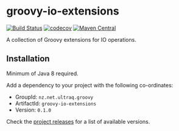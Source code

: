 
groovy-io-extensions
====================

[![Build Status](https://github.com/ultraq/groovy-io-extensions/actions/workflows/build.yml/badge.svg)](https://github.com/ultraq/groovy-io-extensions/actions)
[![codecov](https://codecov.io/gh/ultraq/groovy-io-extensions/branch/main/graph/badge.svg?token=4W2YJE2V3G)](https://codecov.io/gh/ultraq/groovy-io-extensions)
[![Maven Central](https://img.shields.io/maven-central/v/nz.net.ultraq.groovy/groovy-io-extensions.svg?maxAge=3600)](http://search.maven.org/#search|ga|1|g%3A%22nz.net.ultraq.groovy%22%20AND%20a%3A%22groovy-io-extensions%22)

A collection of Groovy extensions for IO operations.


Installation
------------

Minimum of Java 8 required.

Add a dependency to your project with the following co-ordinates:

- GroupId: `nz.net.ultraq.groovy`
- ArtifactId: `groovy-io-extensions`
- Version: `0.1.0`

Check the [project releases](https://github.com/ultraq/groovy-io-extensions/releases)
for a list of available versions.
